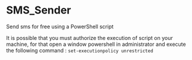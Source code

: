 # SMS_Sender
Send sms for free using a PowerShell script

It is possible that you must authorize the execution of script on your machine, for that open a window powershell in administrator and execute the following command :
`set-executionpolicy unrestricted`
